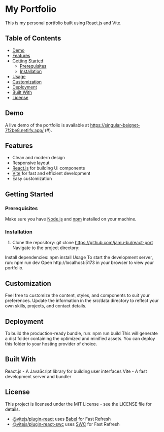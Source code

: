 # My Portfolio

This is my personal portfolio built using React.js and Vite.

## Table of Contents

- [Demo](#demo)
- [Features](#features)
- [Getting Started](#getting-started)
  - [Prerequisites](#prerequisites)
  - [Installation](#installation)
- [Usage](#usage)
- [Customization](#customization)
- [Deployment](#deployment)
- [Built With](#built-with)
- [License](#license)

## Demo

A live demo of the portfolio is available at https://singular-beignet-7f2be8.netlify.app/
(#).

## Features

- Clean and modern design
- Responsive layout
- [React.js](https://reactjs.org/) for building UI components
- [Vite](https://vitejs.dev/) for fast and efficient development
- Easy customization

## Getting Started

### Prerequisites

Make sure you have [Node.js](https://nodejs.org/) and [npm](https://www.npmjs.com/) installed on your machine.

### Installation

1. Clone the repository:
git clone https://github.com/jamu-bu/react-port
Navigate to the project directory:

Install dependencies:
npm install
Usage
To start the development server, run:
npm run dev
Open http://localhost:5173 in your browser to view your portfolio.

## Customization
Feel free to customize the content, styles, and components to suit your preferences. Update the information in the src/data directory to reflect your own skills, projects, and contact details.

## Deployment
To build the production-ready bundle, run:
npm run build
This will generate a dist folder containing the optimized and minified assets. You can deploy this folder to your hosting provider of choice.

## Built With
React.js - A JavaScript library for building user interfaces
Vite - A fast development server and bundler

## License
This project is licensed under the MIT License - see the LICENSE file for details.

- [@vitejs/plugin-react](https://github.com/vitejs/vite-plugin-react/blob/main/packages/plugin-react/README.md) uses [Babel](https://babeljs.io/) for Fast Refresh
- [@vitejs/plugin-react-swc](https://github.com/vitejs/vite-plugin-react-swc) uses [SWC](https://swc.rs/) for Fast Refresh
